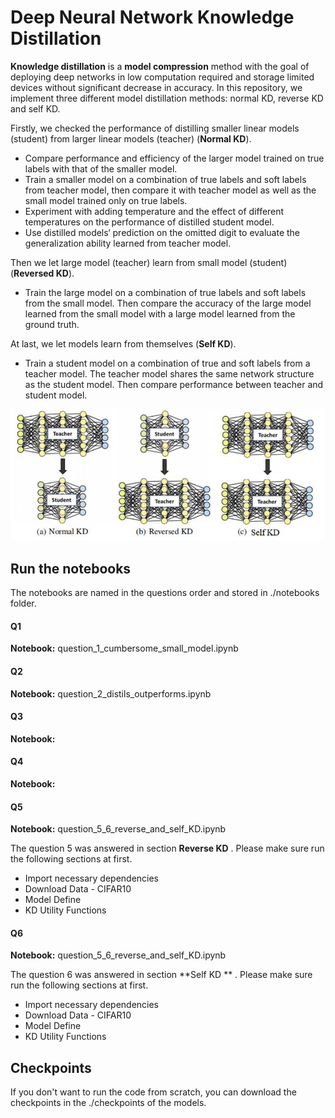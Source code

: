 # Deep Neural Network Knowledge Distillation

**Knowledge distillation** is a **model compression** method with the goal of deploying  deep networks in low computation required and storage limited devices without significant decrease in accuracy.  In this repository, we implement three different model distillation methods: normal KD, reverse KD and self KD. 



Firstly, we checked the performance of distilling smaller linear models (student) from larger  linear models (teacher) (**Normal KD**).

- Compare performance and efficiency of the larger model trained on true labels with that  of the smaller model.
- Train a smaller model on a combination of true labels and soft labels from teacher model, then compare it with teacher model as well as the small model trained only on true labels.
- Experiment with adding temperature and the effect of different temperatures on the performance of distilled student model.
- Use distilled models‘ prediction on the omitted digit to evaluate the generalization ability learned from teacher model.

Then we let large model (teacher) learn from small model (student) (**Reversed KD**).

- Train the large model on a combination of true labels and soft labels from the small model. Then compare the accuracy of the large model learned from the small model with a large model learned from the ground truth.

At last, we let models learn from themselves (**Self KD**).

- Train a student model on a combination of true and soft labels from a teacher model. The  teacher model shares the same network structure as the student model. Then compare performance between teacher and student model.



![Structure](.\image\three_model.png)



## Run the notebooks

The notebooks are named in the questions order and stored in ./notebooks folder.   



#### Q1 

**Notebook:**  question_1_cumbersome_small_model.ipynb



#### Q2 

**Notebook:**  question_2_distils_outperforms.ipynb



#### Q3 

**Notebook:**  



#### Q4 

**Notebook:**  



#### Q5

**Notebook:**  question_5_6_reverse_and_self_KD.ipynb

The question 5 was answered in section **Reverse KD** .  Please make sure run the following sections at first.

- Import necessary dependencies
- Download Data - CIFAR10
- Model Define
- KD Utility Functions



#### Q6 

**Notebook:**  question_5_6_reverse_and_self_KD.ipynb

The question 6 was answered in section **Self KD ** .  Please make sure run the following sections at first.

- Import necessary dependencies
- Download Data - CIFAR10
- Model Define
- KD Utility Functions

## Checkpoints

If you don't want to run the code from scratch, you can download the checkpoints in the ./checkpoints  of the models. 



